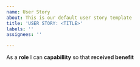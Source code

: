 ```yaml
---
name: User Story
about: This is our default user story template
title: 'USER STORY: <TITLE>'
labels: ''
assignees: ''

---
```


As a **role** I can **capabillity**  so that **received benefit**
